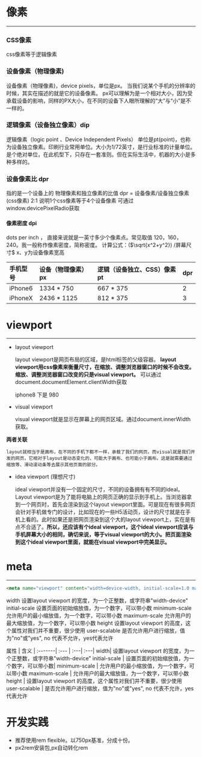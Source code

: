 <!--
 * @Author: hpw
 * @Date: 2019-08-26 17:23:24
 * @LastEditors: hpw
 * @LastEditTime: 2019-08-26 20:49:10
 -->
# 像素
---

### CSS像素

  css像素等于逻辑像素

  
### 设备像素（物理像素)

  设备像素（物理像素)，device pixels，单位是px。
  当我们说某个手机的分辨率的时候，其实在描述的就是它的设备像素。
  px可以理解为是一个相对大小，因为受承载设备的影响，同样的PX大小，在不同的设备下人眼所理解的“大”与“小”是不一样的。

### 逻辑像素（设备独立像素）dip

  逻辑像素（logic point 、Device Independent Pixels） 单位是pt(point)，也称为设备独立像素。印刷行业常用单位。大小为1/72英寸，是行业标准的计量单位。是个绝对单位，在此机型下，只存在一套准则。但在实际生活中，机器的大小是多种多样的。
  
### 设备像素比 dpr

  指的是一个设备上的 物理像素和独立像素的比值 
  dpr = 设备像素/设备独立像素(css像素)
  2:1 说明1个css像素等于4个设备像素
  可通过window.devicePixelRadio获取

#### 像素密度 dpi

  dots per inch ， 直接来说就是一英寸多少个像素点。常见取值 120，160，240。我一般称作像素密度，简称密度。
  计算公式：($\sqrt{x^2+y^2}) /屏幕尺寸$ x、y为设备像素宽高


  手机型号 | 设备（物理像素）px  | 逻辑（设备独立、CSS）像素pt | dpr
   :-------| :--- | :---| :---|
   iPhone6| 1334 * 750 |  667 * 375 | 2
   iPhoneX | 2436 * 1125 | 812 * 375 | 3
  

# viewport
***

  - layout viewport

    layout viewport是网页布局的区域，是html标签的父级容器。
    **layout viewport用css像素来衡量尺寸，在缩放、调整浏览器窗口的时候不会改变。缩放、调整浏览器窗口改变的只是visual viewport。**
    可以通过document.documentElement.clientWidth获取
    
    iphone8 下是 980


  - visual viewport

    visual viewport就是显示在屏幕上的网页区域。通过document.innerWidth获取。


  **两者关联**

    layout就相当于是画布，在不同的手机下都不一样，承载了我们的网页。而visual就是我们开发的网页，它相对于layout是动态变化的，可能大于画布、也可能小于画布。这是就需要通过缩放等、滑动滚动条等去展示其他页面的部分。

  - idea viewport (理想尺寸)

     ideal viewport并没有一个固定的尺寸，不同的设备拥有有不同的ideal。
     Layout viewport是为了能将电脑上的网页正确的显示到手机上。当浏览器拿到一个网页时，首先会渲染到这个layout viewport里面。可是现在有很多网页会针对手机做专门的设计，比如现在的一些H5活动页，设计的尺寸就是在手机上看的。此时如果还是把网页渲染到这个大的layout viewport上，实在是有点不合适了。**所以，还应该有个ideal viewport，这个ideal viewport应该与手机屏幕大小的相同，确切来说，等于visual viewport的大小。把页面渲染到这个ideal viewport里面，就能在visual viewport中完美显示。**


# meta 
---

  ```html
  <meta name="viewport" content="width=device-width, initial-scale=1.0 maximum-scale=1.0, user-scalable=0">
  ```

  width	设置layout viewport  的宽度，为一个正整数，或字符串"width-device"
initial-scale	设置页面的初始缩放值，为一个数字，可以带小数
minimum-scale	允许用户的最小缩放值，为一个数字，可以带小数
maximum-scale	允许用户的最大缩放值，为一个数字，可以带小数
height	设置layout viewport  的高度，这个属性对我们并不重要，很少使用
user-scalable	是否允许用户进行缩放，值为"no"或"yes", no 代表不允许，yes代表允许


  
  属性 | 含义  |
   :-------| :--- | :---| :---|
   width| 设置layout viewport  的宽度，为一个正整数，或字符串"width-device"
   initial-scale	 | 设置页面的初始缩放值，为一个数字，可以带小数|
   minimum-scale	 | 允许用户的最小缩放值，为一个数字，可以带小数
   maximum-scale	 | 允许用户的最大缩放值，为一个数字，可以带小数
   height | 设置layout viewport  的高度，这个属性对我们并不重要，很少使用
   user-scalable | 是否允许用户进行缩放，值为"no"或"yes", no 代表不允许，yes代表允许

# 开发实践

  - 推荐使用rem flexible。以750px基准，分成十份。
  - px2rem安装包,px自动转化rem
